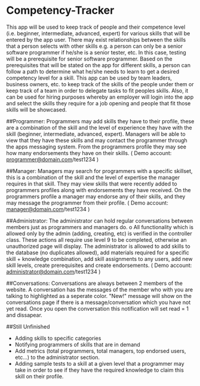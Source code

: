# Competency-Tracker
This app will be used to keep track of people and their competence level (i.e. beginner, intermediate, advanced, expert) for various skills that will be entered by the app user. There may exist relationships between the skills that a person selects with other skills e.g. a person can only be a senior software programmer if he/she is a senior tester, etc. In this case, testing will be a prerequisite for senior software programmer. Based on the prerequisites that will be stated on the app for different skills, a person can follow a path to determine what he/she needs to learn to get a desired competency level for a skill. This app can be used by team leaders, business owners, etc. to keep track of the skills of the people under them or keep track of a team in order to delegate tasks to fit peoples skills. Also, it can be used for hiring purposes whereby an employer will login into the app and select the skills they require for a job opening and people that fit those skills will be showcased.

##Programmer:
Programmers may add skills they have to their profile, these are a combination of the skill and the level of experience they have with the skill (beginner, intermediate, advanced, expert). Managers will be able to view that they have these skills and may contact the programmer through the apps messaging system. From the programmers profile they may see how many endorsements they have on their skills. ( Demo account: programmer@domain.com/test1234 )

##Manager:
Managers may search for programmers with a specific skillset, this is a combination of the skill and the level of expertise the manager requires in that skill. They may view skills that were recently added to programmers profiles along with endorsements they have received. On the programmers profile a manager may endorse any of their skills, and they may message the programmer from their profile. ( Demo account: manager@domain.com/test1234 )


##Administrator:
The administrator can hold regular conversations between members just as programmers and managers do. o	All functionality which is allowed only by the admin (adding, creating, etc) is verified in the controller class. These actions all require use level 9 to be completed, otherwise an unauthorized page will display. The administrator is allowed to add skills to the database (no duplicates allowed), add materials required for a specific skill + knowledge combination, add skill assignments to any users, add new skill levels, create prerequisites and create endorsements. ( Demo account: administrator@domain.com/test1234 )

##Conversations:
Conversations are always between 2 members of the website. A conversation has the messages of the member who with you are talking to highlighted as a seperate color. "New!" message will show on the conversations page if there is a message/conversation which you have not yet read. Once you open the conversation this notification will set read = 1 and dissapear.

##Still Unfinished
- Adding skills to specific categories
- Notifying programmers of skills that are in demand
- Add metrics (total programmers, total managers, top endorsed users, etc...) to the administrator section.
- Adding sample tests to a skill at a given level that a programmer may take in order to see if they have the required knowledge to claim this skill on their profile. 
